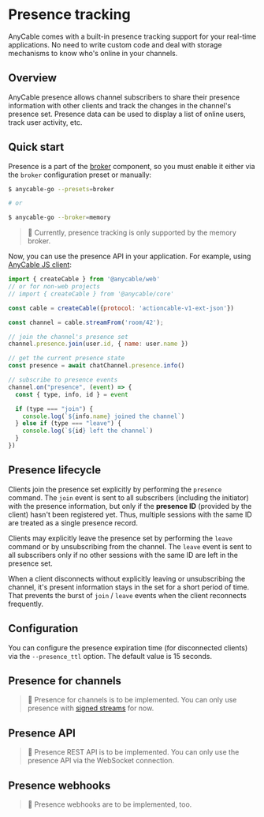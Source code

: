 # Presence tracking

AnyCable comes with a built-in presence tracking support for your real-time applications. No need to write custom code and deal with storage mechanisms to know who's online in your channels.

## Overview

AnyCable presence allows channel subscribers to share their presence information with other clients and track the changes in the channel's presence set. Presence data can be used to display a list of online users, track user activity, etc.

## Quick start

Presence is a part of the [broker](./broker.md) component, so you must enable it either via the `broker` configuration preset or manually:

```sh
$ anycable-go --presets=broker

# or

$ anycable-go --broker=memory
```

> 🚧 Currently, presence tracking is only supported by the memory broker.

Now, you can use the presence API in your application. For example, using [AnyCable JS client](https://github.com/anycable/anycable-client):

```js
import { createCable } from '@anycable/web'
// or for non-web projects
// import { createCable } from '@anycable/core'

const cable = createCable({protocol: 'actioncable-v1-ext-json'})

const channel = cable.streamFrom('room/42');

// join the channel's presence set
channel.presence.join(user.id, { name: user.name })

// get the current presence state
const presence = await chatChannel.presence.info()

// subscribe to presence events
channel.on("presence", (event) => {
  const { type, info, id } = event

  if (type === "join") {
    console.log(`${info.name} joined the channel`)
  } else if (type === "leave") {
    console.log(`${id} left the channel`)
  }
})
```

## Presence lifecycle

Clients join the presence set explicitly by performing the `presence` command. The `join` event is sent to all subscribers (including the initiator) with the presence information, but only if the **presence ID** (provided by the client) hasn't been registered yet. Thus, multiple sessions with the same ID are treated as a single presence record.

Clients may explicitly leave the presence set by performing the `leave` command or by unsubscribing from the channel. The `leave` event is sent to all subscribers only if no other sessions with the same ID are left in the presence set.

When a client disconnects without explicitly leaving or unsubscribing the channel, it's present information stays in the set for a short period of time. That prevents the burst of `join` / `leave` events when the client reconnects frequently.

## Configuration

You can configure the presence expiration time (for disconnected clients) via the `--presence_ttl` option. The default value is 15 seconds.

## Presence for channels

> 🚧 Presence for channels is to be implemented. You can only use presence with [signed streams](./signed_streams.md) for now.

## Presence API

> 🚧 Presence REST API is to be implemented. You can only use the presence API via the WebSocket connection.

## Presence webhooks

> 🚧 Presence webhooks are to be implemented, too.
